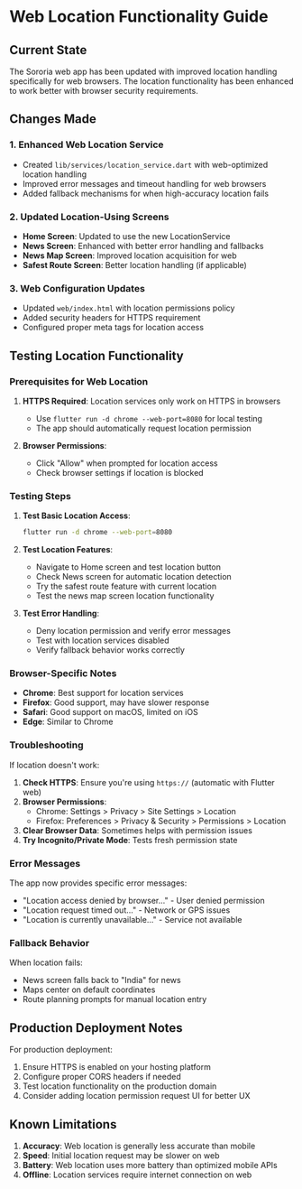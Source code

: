 # Web Location Functionality Guide

## Current State
The Sororia web app has been updated with improved location handling specifically for web browsers. The location functionality has been enhanced to work better with browser security requirements.

## Changes Made

### 1. Enhanced Web Location Service
- Created `lib/services/location_service.dart` with web-optimized location handling
- Improved error messages and timeout handling for web browsers
- Added fallback mechanisms for when high-accuracy location fails

### 2. Updated Location-Using Screens
- **Home Screen**: Updated to use the new LocationService
- **News Screen**: Enhanced with better error handling and fallbacks
- **News Map Screen**: Improved location acquisition for web
- **Safest Route Screen**: Better location handling (if applicable)

### 3. Web Configuration Updates
- Updated `web/index.html` with location permissions policy
- Added security headers for HTTPS requirement
- Configured proper meta tags for location access

## Testing Location Functionality

### Prerequisites for Web Location
1. **HTTPS Required**: Location services only work on HTTPS in browsers
   - Use `flutter run -d chrome --web-port=8080` for local testing
   - The app should automatically request location permission

2. **Browser Permissions**: 
   - Click "Allow" when prompted for location access
   - Check browser settings if location is blocked

### Testing Steps

1. **Test Basic Location Access**:
   ```bash
   flutter run -d chrome --web-port=8080
   ```

2. **Test Location Features**:
   - Navigate to Home screen and test location button
   - Check News screen for automatic location detection
   - Try the safest route feature with current location
   - Test the news map screen location functionality

3. **Test Error Handling**:
   - Deny location permission and verify error messages
   - Test with location services disabled
   - Verify fallback behavior works correctly

### Browser-Specific Notes

- **Chrome**: Best support for location services
- **Firefox**: Good support, may have slower response
- **Safari**: Good support on macOS, limited on iOS
- **Edge**: Similar to Chrome

### Troubleshooting

If location doesn't work:

1. **Check HTTPS**: Ensure you're using `https://` (automatic with Flutter web)
2. **Browser Permissions**: 
   - Chrome: Settings > Privacy > Site Settings > Location
   - Firefox: Preferences > Privacy & Security > Permissions > Location
3. **Clear Browser Data**: Sometimes helps with permission issues
4. **Try Incognito/Private Mode**: Tests fresh permission state

### Error Messages

The app now provides specific error messages:
- "Location access denied by browser..." - User denied permission
- "Location request timed out..." - Network or GPS issues
- "Location is currently unavailable..." - Service not available

### Fallback Behavior

When location fails:
- News screen falls back to "India" for news
- Maps center on default coordinates
- Route planning prompts for manual location entry

## Production Deployment Notes

For production deployment:
1. Ensure HTTPS is enabled on your hosting platform
2. Configure proper CORS headers if needed
3. Test location functionality on the production domain
4. Consider adding location permission request UI for better UX

## Known Limitations

1. **Accuracy**: Web location is generally less accurate than mobile
2. **Speed**: Initial location request may be slower on web
3. **Battery**: Web location uses more battery than optimized mobile APIs
4. **Offline**: Location services require internet connection on web
